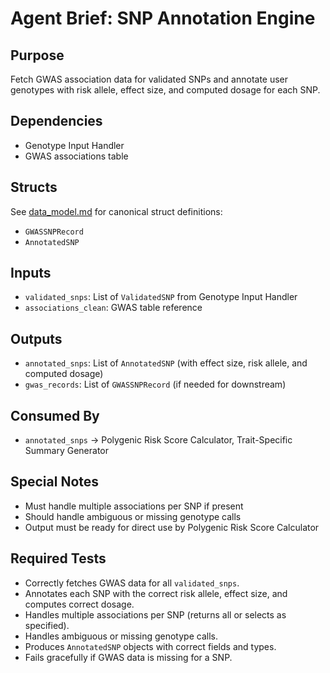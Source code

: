 # Agent Brief: SNP Annotation Engine

## Purpose
Fetch GWAS association data for validated SNPs and annotate user genotypes with risk allele, effect size, and computed dosage for each SNP.

## Dependencies
- Genotype Input Handler
- GWAS associations table

## Structs
See [data_model.md](./data_model.md) for canonical struct definitions:
- `GWASSNPRecord`
- `AnnotatedSNP`

## Inputs
- `validated_snps`: List of `ValidatedSNP` from Genotype Input Handler
- `associations_clean`: GWAS table reference

## Outputs
- `annotated_snps`: List of `AnnotatedSNP` (with effect size, risk allele, and computed dosage)
- `gwas_records`: List of `GWASSNPRecord` (if needed for downstream)

## Consumed By
- `annotated_snps` → Polygenic Risk Score Calculator, Trait-Specific Summary Generator

## Special Notes
- Must handle multiple associations per SNP if present
- Should handle ambiguous or missing genotype calls
- Output must be ready for direct use by Polygenic Risk Score Calculator

## Required Tests
- Correctly fetches GWAS data for all `validated_snps`.
- Annotates each SNP with the correct risk allele, effect size, and computes correct dosage.
- Handles multiple associations per SNP (returns all or selects as specified).
- Handles ambiguous or missing genotype calls.
- Produces `AnnotatedSNP` objects with correct fields and types.
- Fails gracefully if GWAS data is missing for a SNP.

